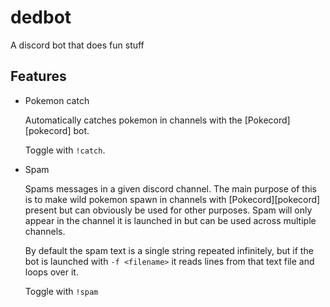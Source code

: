 dedbot
======

A discord bot that does fun stuff

Features
--------

* Pokemon catch

    Automatically catches pokemon in channels with the [Pokecord][pokecord] bot.  

    Toggle with `!catch`.
* Spam

    Spams messages in a given discord channel.  The main purpose of this is to make wild pokemon spawn 
    in channels with [Pokecord][pokecord] present but can obviously be used for other purposes.  Spam
    will only appear in the channel it is launched in but can be used across multiple channels.

    By default the spam text is a single string repeated infinitely, but if the bot is launched with 
    `-f <filename>` it reads lines from that text file and loops over it.

    Toggle with `!spam`
